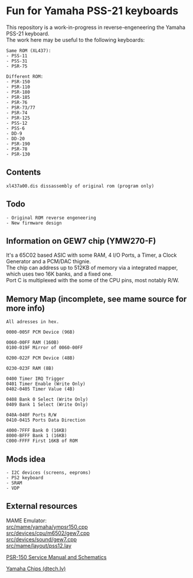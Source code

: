 # Fun for Yamaha PSS-21 keyboards

This repository is a work-in-progress in reverse-engeneering the Yamaha PSS-21 keyboard.  
The work here may be useful to the following keyboards:  
```
Same ROM (XL437):
- PSS-11
- PSS-31
- PSR-75

Different ROM:
- PSR-150
- PSR-110
- PSR-180
- PSR-185
- PSR-76
- PSR-73/77
- PSR-74
- PSR-125
- PSS-12
- PSS-6
- DD-9
- DD-20
- PSR-190
- PSR-78
- PSR-130
```

## Contents
```
xl437a00.dis dissassembly of original rom (program only)
```

## Todo
```
- Original ROM reverse engeneering
- New firmware design
```

## Information on GEW7 chip (YMW270-F)

It's a 65C02 based ASIC with some RAM, 4 I/O Ports, a Timer, a Clock Generator and a PCM/DAC thignie.  
The chip can address up to 512KB of memory via a integrated mapper, which uses two 16K banks, and a fixed one.  
Port C is multiplexed with the some of the CPU pins, most notably R/W.  

## Memory Map (incomplete, see mame source for more info)

```
All adresses in hex.

0000-005F PCM Device (96B)

0060-00FF RAM (160B)
0100-019F Mirror of 0060-00FF

0200-022F PCM Device (48B)

0230-023F RAM (8B)

0400 Timer IRQ Trigger
0401 Timer Enable (Write Only)
0402-0405 Timer Value (4B)

0408 Bank 0 Select (Write Only)
0409 Bank 1 Select (Write Only)

040A-040F Ports R/W
0410-0415 Ports Data Direction

4000-7FFF Bank 0 (16KB)
8000-BFFF Bank 1 (16KB)
C000-FFFF First 16KB of ROM
```

## Mods idea

```
- I2C devices (screens, eeproms)
- PS2 keyboard
- SRAM
- VDP
```

## External resources

MAME Emulator:  
[src/mame/yamaha/ympsr150.cpp](https://github.com/mamedev/mame/blob/master/src/mame/yamaha/ympsr150.cpp)  
[src/devices/cpu/m6502/gew7.cpp](https://github.com/mamedev/mame/blob/master/src/devices/cpu/m6502/gew7.cpp)  
[src/devices/sound/gew7.cpp](https://github.com/mamedev/mame/blob/master/src/devices/sound/gew7.cpp)  
[src/mame/layout/pss12.lay](https://github.com/mamedev/mame/blob/master/src/mame/layout/pss12.lay)  

[PSR-150 Service Manual and Schematics](https://archive.org/details/psr-150-service-manual)

[Yamaha Chips (dtech.lv)](https://www.dtech.lv/techarticles_yamaha_chips.html)
